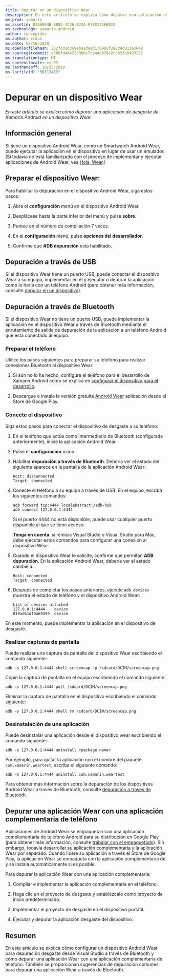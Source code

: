 ```yaml
---
title: Depurar en un dispositivo Wear
description: En este artículo se explica cómo depurar una aplicación de desgaste de Xamarin.Android en un dispositivo Wear.
ms.prod: xamarin
ms.assetid: 01668E4B-BB83-4C26-B23A-F788173FB823
ms.technology: xamarin-android
author: conceptdev
ms.author: crdun
ms.date: 02/16/2018
ms.openlocfilehash: 232fcd1d369eba1daad170986f2e2c4c913a3649
ms.sourcegitcommit: e268fd44422d0bbc7c944a678e2cc633a0493122
ms.translationtype: MT
ms.contentlocale: es-ES
ms.lasthandoff: 10/25/2018
ms.locfileid: "50112483"
---
```

# <a name="debug-on-a-wear-device"></a>Depurar en un dispositivo Wear

_En este artículo se explica cómo depurar una aplicación de desgaste de Xamarin.Android en un dispositivo Wear._


## <a name="overview"></a>Información general

Si tiene un dispositivo Android Wear, como un Smartwatch Android Wear, puede ejecutar la aplicación en el dispositivo en lugar de usar un emulador. (Si todavía no está familiarizado con el proceso de implementar y ejecutar aplicaciones de Android Wear, vea [Hola, Wear](~/android/wear/get-started/hello-wear.md).)

## <a name="prepare-the-wear-device"></a>Preparar el dispositivo Wear:

Para habilitar la depuración en el dispositivo Android Wear, siga estos pasos:

1.  Abra el **configuración** menú en el dispositivo Android Wear.

2.  Desplácese hasta la parte inferior del menú y pulse **sobre**.

3.  Puntee en el número de compilación 7 veces.

4.  En el **configuración** menú, pulse **opciones del desarrollador**.

5.  Confirme que **ADB depuración** está habilitado.


## <a name="debugging-over-usb"></a>Depuración a través de USB

Si el dispositivo Wear tiene un puerto USB, puede conectar el dispositivo Wear a su equipo, implementar en él y ejecutar o depurar la aplicación como lo haría con un teléfono Android (para obtener más información, consulte [depurar en un dispositivo](~/android/deploy-test/debugging/debug-on-device.md)).


## <a name="debugging-over-bluetooth"></a>Depuración a través de Bluetooth

Si el dispositivo Wear no tiene un puerto USB, puede implementar la aplicación en el dispositivo Wear a través de Bluetooth mediante el enrutamiento de salida de depuración de la aplicación a un teléfono Android que está conectado al equipo. 

### <a name="prepare-your-phone"></a>Preparar el teléfono

Utilice los pasos siguientes para preparar su teléfono para realizar conexiones Bluetooth al dispositivo Wear: 

1.  Si aún no lo ha hecho, configure el teléfono para el desarrollo de Xamarin.Android como se explica en [configurar el dispositivo para el desarrollo](~/android/get-started/installation/set-up-device-for-development.md).

2.  Descargue e instale la versión gratuita [Android Wear](https://play.google.com/store/apps/details?id=com.google.android.wearable.app) aplicación desde el Store de Google Play.

### <a name="connect-the-device"></a>Conecte el dispositivo

Siga estos pasos para conectar el dispositivo de desgaste a su teléfono:

1.  En el teléfono que actúe como intermediario de Bluetooth (configurada anteriormente), inicie la aplicación Android Wear. 

2.  Pulse el **configuración** icono.

3.  Habilitar **depuración a través de Bluetooth**. Debería ver el estado del siguiente aparece en la pantalla de la aplicación Android Wear:

        Host: disconnected
        Target: connected

4.  Conecte el teléfono a su equipo a través de USB. En el equipo, escriba los siguientes comandos:

    ```shell
    adb forward tcp:4444 localabstract:/adb-hub
    adb connect 127.0.0.1:4444
    ```

    Si el puerto 4444 no está disponible, puede usar cualquier puerto disponible al que se tiene acceso. 

    **Tenga en cuenta**: si reinicia Visual Studio o Visual Studio para Mac, debe ejecutar estos comandos para configurar una conexión al dispositivo Wear.

5.  Cuando el dispositivo Wear le solicite, confirme que permitan **ADB depuración**. En la aplicación Android Wear, debería ver el estado cambie a:

        Host: connected
        Target: connected

6.  Después de completar los pasos anteriores, ejecute `adb devices` muestra el estado de teléfono y el dispositivo Android Wear:

        List of devices attached
        127.0.0.1:4444    device
        019ad61df0a69399  device

En este momento, puede implementar la aplicación en el dispositivo de desgaste.

<a name="screenshots" />

### <a name="taking-screenshots"></a>Realizar capturas de pantalla

Puede realizar una captura de pantalla del dispositivo Wear escribiendo el comando siguiente: 

```shell
adb -s 127.0.0.1:4444 shell screencap -p /sdcard/DCIM/screencap.png
```

Copie la captura de pantalla en el equipo escribiendo el comando siguiente:

```shell
adb -s 127.0.0.1:4444 pull /sdcard/DCIM/screencap.png
```

Eliminar la captura de pantalla en el dispositivo escribiendo el comando siguiente:

```shell
adb -s 127.0.0.1:4444 shell rm /sdcard/DCIM/screencap.png
```


### <a name="uninstalling-an-app"></a>Desinstalación de una aplicación

Puede desinstalar una aplicación desde el dispositivo wear escribiendo el comando siguiente:

```shell
adb -s 127.0.0.1:4444 uninstall <package name>
```

Por ejemplo, para quitar la aplicación con el nombre del paquete `com.xamarin.weartest`, escriba el siguiente comando:

```shell
adb -s 127.0.0.1:4444 uninstall com.xamarin.weartest
```

Para obtener más información sobre la depuración de los dispositivos Android Wear a través de Bluetooth, consulte [depuración a través de Bluetooth](https://developer.android.com/training/wearables/apps/bt-debugging.html).


## <a name="debugging-a-wear-app-with-a-companion-phone-app"></a>Depurar una aplicación Wear con una aplicación complementaria de teléfono

Aplicaciones de Android Wear se empaquetan con una aplicación complementaria de teléfono Android para su distribución en Google Play (para obtener más información, consulte [trabajar con el empaquetado](~/android/wear/deploy-test/packaging.md)). Sin embargo, todavía desarrollar su aplicación complementaria y la aplicación Wear por separado. Cuando libere su aplicación a través el Store de Google Play, la aplicación Wear se empaqueta con la aplicación complementaria de y se instala automáticamente si es posible.

Para depurar la aplicación Wear con una aplicación complementaria: 

1.  Compilar e implementar la aplicación complementaria en el teléfono.

2.  Haga clic en el proyecto de desgaste y establézcalo como proyecto de inicio predeterminado.

3.  Implementar el proyecto de desgaste en el dispositivo portátil.

4.  Ejecutar y depurar la aplicación desgaste del dispositivo.

 
## <a name="summary"></a>Resumen

En este artículo se explica cómo configurar un dispositivo Android Wear para depuración desgaste desde Visual Studio a través de Bluetooth y cómo depurar una aplicación Wear con una aplicación complementaria de teléfono. También se proporcionan sugerencias de depuración comunes para depurar una aplicación Wear a través de Bluetooth.
